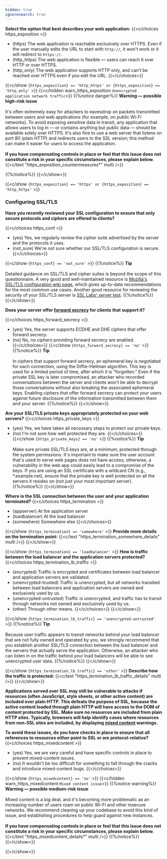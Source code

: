 ```yaml
---
hidden: true
ignoresearch: true
---
```



**Select the option that best describes your web application:**
{{<c/choices https_exposition >}}
* (https) The web application is reachable exclusively over HTTPS. Even if the user manually edits the URL to start with `http://`, it won't work or it will redirect to `https://`.
* (http_https) The web application is flexible — users can reach it over HTTP or over HTTPS.
* (http_only) The web application supports HTTP only, and can't be reached over HTTPS even if you edit the URL.
{{</c/choices>}}

{{<c/show `{https_exposition} == 'http_https' or {https_exposition} == 'http_only'` >}}
{{<c/hidden warn_https_exposition `Unencrypted application network traffic`>}}
{{%notice danger%}}
**Warning — possible high-risk issue**\
\
It's often extremely easy for attackers to eavesdrop on packets transmitted between users and web applications (for example, on public Wi-Fi networks). To avoid exposing sensitive data in transit, any application that allows users to log in — or contains anything but public data — should be available solely over HTTPS. It's also fine to use a web server that listens on port 80 (plain HTTP) and redirects users to the SSL version; this method can make it easier for users to access the application.
\
\
**If you have compensating controls in place or feel that this issue does not constitute a risk in your specific circumstances, please explain below.**
{{<c/text "https_exposition_countermeasures*" multi />}}

{{%/notice%}}
{{</c/show>}}

{{<c/show `{https_exposition} == 'https' or {https_exposition} == 'http_https'` >}}

### Configuring SSL/TLS

**Have you recently reviewed your SSL configuration to ensure that only secure protocols and ciphers are offered to clients?**

{{<c/choices https_conf >}}
* (yes)  Yes, we regularly review the cipher suite advertised by the server and the protocols it uses.
* (not_sure)  We're not sure whether our SSL/TLS configuration is secure.
{{</c/choices>}}

{{<c/show `{https_conf} == 'not_sure'` >}}
{{%notice%}}
**Tip**\
\
Detailed guidance on SSL/TLS and cipher suites is beyond the scope of this questionnaire. A very good and well-maintained resource is [Mozilla's SSL/TLS configuration wiki page](https://wiki.mozilla.org/Security/Server_Side_TLS), which gives up-to-date recommendations for the most common use cases. Another good resource for reviewing the security of your SSL/TLS server is [SSL Labs' server test](https://www.ssllabs.com/ssltest/).
{{%/notice%}}
{{</c/show>}}


**Does your server offer [forward secrecy](https://en.wikipedia.org/wiki/Forward_secrecy) for clients that support it?**

{{<c/choices https_forward_secrecy >}}
* (yes) Yes, the server supports ECDHE and DHE ciphers that offer forward secrecy.
* (no)  No, no ciphers providing forward secrecy are enabled.
{{</c/choices>}}
{{<c/show `{https_forward_secrecy} == 'no'` >}}
{{%notice%}}
**Tip**\
\
In ciphers that support forward secrecy, an ephemeral key is negotiated for each connection, using the Diffie-Hellman algorithm. This key is used for a limited period of time, after which it is "forgotten." Even if the private SSL key is later compromised, an attacker who recorded conversations between the server and clients won't be able to decrypt those conversations without also breaking the associated ephemeral keys. Enabling ciphers that offer forward secrecy can protect your users against future disclosure of the information transmitted between them and your server.
{{%/notice%}}
{{</c/show>}}


**Are your SSL/TLS private keys appropriately protected on your web servers?**
{{<c/choices https_private_keys >}}
* (yes)  Yes, we have taken all necessary steps to protect our private keys.
* (no)   I'm not sure how well protected they are.
{{</c/choices>}}
{{<c/show `{https_private_keys} == 'no'` >}}
{{%notice%}}
**Tip**\
\
Make sure private SSL/TLS keys are, at a minimum, protected through file system permissions. It's important to make sure the user account that's used to serve web pages does not have access; otherwise, a vulnerability in the web app could easily lead to a compromise of the keys. If you are using an SSL certificate with a wildcard CN (e.g., *.example.net), ensure that the private key is well protected on all the servers it resides on (not just your most important server).
{{%/notice%}}
{{</c/show>}}


**Where is the SSL connection between the user and your application terminated?**
{{<c/choices https_termination >}}
* (appserver) At the application server
* (loadbalancer) At the load balancer
* (somewhere) Somewhere else
{{</c/choices>}}

{{<c/show `{https_termination} == 'somewhere'` >}}
**Provide more details on the termination point:**
{{<c/text "https_termination_somewhere_details" multi />}}
{{</c/show>}}


{{<c/show `{https_termination} == 'loadbalancer'` >}}
**How is traffic between the load balancer and the application servers protected?**
{{<c/choices https_termination_lb_traffic >}}
* (encrypted) Traffic is encrypted and certificates between load balancer and application servers are validated.
* (unencrypted-trusted) Traffic is unencrypted, but all networks transited between load balancers and application servers are owned and exclusively used by us.
* (unencrypted-untrusted) Traffic is unencrypted, and traffic has to transit through networks not owned and exclusively used by us.
* (other) Through other means.
{{</c/choices>}}
{{</c/show>}}

{{<c/show `{https_termination_lb_traffic} == 'unencrypted-untrusted'` >}}
{{%notice%}}
**Tip**\
\
Because user traffic appears to transit networks behind your load balancer that are not fully owned and operated by you, we strongly recommend that you establish another SSL/TLS connection between the load balancer and the servers that actually serve the application. Otherwise, an attacker who can listen in on the traffic behind your load balancers will be able to see unencrypted user data.
{{%/notice%}}
{{</c/show>}}

{{<c/show `{https_termination_lb_traffic} == 'other'` >}}
**Describe how the traffic is protected:**
{{<c/text "https_termination_lb_traffic_details" multi />}}
{{</c/show>}}



**Applications served over SSL may still be vulnerable to attacks if resources (often JavaScript, style sheets, or other active content) are included over plain HTTP. This defeats the purpose of SSL, because the active content loaded through plain HTTP will have access to the DOM of content protected by SSL. Make sure no resources are included from plain HTTP sites. Typically, browsers will help identify cases where resources from non-SSL sites are included, by displaying [mixed content](https://developer.mozilla.org/en-US/docs/Security/MixedContent) warnings.**

**To avoid these issues, do you have checks in place to ensure that all references to resources either point to SSL or are protocol-relative?**
{{<c/choices https_mixedcontent >}}
* (yes) Yes, we are very careful and have specific controls in place to prevent mixed-content issues.
* (no) It wouldn't be too difficult for something to fall through the cracks and introduce mixed-content bugs.
{{</c/choices>}}

{{<c/show `{https_mixedcontent} == 'no'` >}}
{{<c/hidden warn_https_mixedcontent `Mixed content issue`>}}
{{%notice warning%}}
**Warning — possible medium-risk issue**\
\
Mixed content is a big deal, and it's becoming more problematic as an increasing number of users roam on public Wi-Fi and other insecure networks. We recommend cleaning up your codebase to avoid this kind of issue, and establishing procedures to help guard against new instances.
\
\
**If you have compensating controls in place or feel that this issue does not constitute a risk in your specific circumstances, please explain below.**
{{<c/text "https_mixedcontent_details*" multi />}}
{{%/notice%}}
{{</c/show>}}



{{</c/show>}} <!-- {https_exposition} == 'https' or {https_exposition} == 'http_https -->

